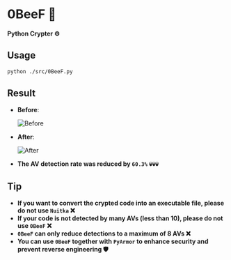 # **0BeeF 🥩**
**Python Crypter ⚙️**

## **Usage**
  ```bash
  python ./src/0BeeF.py
  ```

## **Result**
  - **Before**:
  
    ![Before](https://github.com/memecoder12345678/0BeeF-Python-Crypter/blob/main/img/1.jpg)
  
  - **After**:
  
    ![After](https://github.com/memecoder12345678/0BeeF-Python-Crypter/blob/main/img/2.jpg)

  - **The AV detection rate was reduced by `60.3%` 💀💀💀**

## **Tip**
  - **If you want to convert the crypted code into an executable file, please do not use `Nuitka` ❌**
  - **If your code is not detected by many AVs (less than 10), please do not use `0BeeF` ❌**
  - **`0BeeF` can only reduce detections to a maximum of 8 AVs ❌**
  - **You can use `0BeeF` together with `PyArmor` to enhance security and prevent reverse engineering 🛡️**
